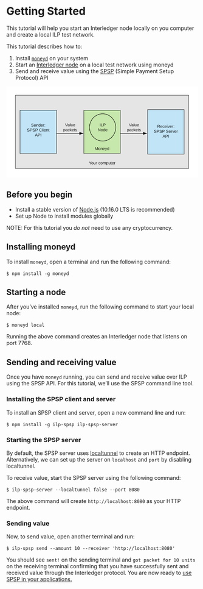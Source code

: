 # Getting Started

This tutorial will help you start an Interledger node locally on you computer and create a local ILP test network.

This tutorial describes how to:
1. Install [`moneyd`](../concepts/moneyd.md) on your system
2. Start an [Interledger node](https://github.com/interledgerjs/ilp-connector) on a local test network using moneyd
3. Send and receive value using the [SPSP](../concepts/spsp.md) (Simple Payment Setup Protocol) API

![Getting-Started-Locally](../images/getting-started-locally.png)

## Before you begin
* Install a stable version of [Node.js](https://nodejs.org/en/) (10.16.0 LTS is recommended)
* Set up Node to install modules globally <br/>

NOTE: For this tutorial you *do not* need to use any cryptocurrency.

## Installing moneyd
To install `moneyd`, open a terminal and run the following command:
```shell
$ npm install -g moneyd
```

## Starting a node
After you’ve installed `moneyd`, run the following command to start your local node:
```shell
$ moneyd local
```
Running the above command creates an Interledger node that listens on port 7768.

## Sending and receiving value
Once you have `moneyd` running, you can send and receive value over ILP using the SPSP API. For this tutorial, 
we’ll use the SPSP command line tool.

### Installing the SPSP client and server
To install an SPSP client and server, open a new command line and run:
```shell
$ npm install -g ilp-spsp ilp-spsp-server
```
### Starting the SPSP server
By default, the SPSP server uses [localtunnel](https://localtunnel.github.io/www/) to create an HTTP endpoint. 
Alternatively, we can set up the server on `localhost` and `port` by disabling localtunnel.

To receive value, start the SPSP server using the following command:
```shell
$ ilp-spsp-server --localtunnel false --port 8080
```
The above command will create `http://localhost:8080` as your HTTP endpoint. 

### Sending value
Now, to send value, open another terminal and run:

```shell
$ ilp-spsp send --amount 10 --receiver 'http://localhost:8080'
```

You should see `sent!` on the sending terminal and `got packet for 10 units` on the receiving terminal confirming 
that you have successfully sent and received value through the Interledger protocol. You are now ready to [use 
SPSP in your applications.](sending-value-programmatically.md)
